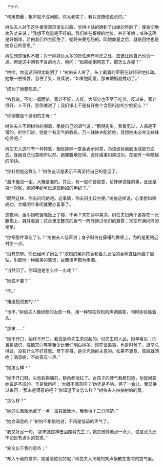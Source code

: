      三十八 

   “何用商量，根本就不成问题。你太老实了，我只是随便说说的。” 

   树伯夫人对于这件事情渐渐发生兴趣，觉得小姑的确到了出嫁的年龄了；便亲切地劝告丈夫说：“我想不商量是不好的。我们处在哥嫂的地位，并非爷娘；或许这确是好姻缘，若由我们作主回绝了，她将来要抱怨的。同她商量之后，就是回绝也是她自己的意思。” 

   树伯想这话也不错；对于妹妹负太多的责任确有可虑之处，应该让她自己也负一点。但是这中间有不妥的地方，他问：“如果她倒同意了，那怎么办呢？” 

   “哈哈，你这话问得太聪明了！”树伯夫人笑了，头上戴着的茉莉花球轻轻地抖动。她抿一抿嘴唇，忍住了笑，继续说，“如果她同意，那末婚姻就成功了。” 

   “成功了她要吃苦。” 

   “依我说，不能一概而论。家计不好，人好，大部分也不至于吃苦。反过来，家计很好，人不好，那倒难说了；我们镇上不是有好些个含怨衔悲的少奶奶么？” 

   “你倒像是个贤明的丈母！” 

   树伯夫人不顾树伯的嘲讽，承接自己的语气说：“那倪先生，我看见过，人品是不错的。听你们说，他是个有志气的教员。万一妹妹许配给他，我想他未必肯让妹妹吃苦吧。” 

   树伯夫人这时有一种预感，相信妹妹一定会表示同意，而语调竟偏到玉成那方面去，连她自己也莫明所以然。她朦胧地觉得，这件婚事如果成功，在她有一种隐秘的愉快。 

   “你料想是这样么？”树伯这话是表示不再坚持自己的意见了。 

   “虽不能说一定，大概是准的。并且，有一层你要留意，给妹妹说媒的事，这还是第一次呢，她的年纪可已是做新娘的年纪了。” 

   “既然这样，你去问问她吧。这事情，你去问比较方便。”树伯这样说，心里想如果成功，大概明年春间就要办喜事了。 

   这夜间，金小姐吃罢晚饭上了楼，不再下来在庭中乘凉。树伯夫妇两个各靠在一张藤榻上，肩并着肩；花台里玉簪花的香气一阵阵拂过他们的鼻管；天空布满闪烁的星星。 

   “你把那件事忘了么？”树伯夫人低声说；身子斜倚在藤榻的靠臂上，为的是更贴近村伯一点。 

   “没有忘呀。你已经问了她么？”浓烈的茉莉花香和着头发油的香味直往他脑子里钻，引起他一种甜美的感觉，故而语声颇为柔媚。 

   “当然问了。你知道是怎么样一出戏？” 

   “她说不要？” 

   “不。” 

   “难道她说要的？” 

   “也不，”树伯夫人像娇憨的女郎一样，用一种轻松软和的声调回答，同时徐徐摇着头。 

   “那末……” 

   “她不开口，始终不开口。我说是蒋先生来说起的。倪先生的人品，她早看见；而且是熟识，性情志向等等至少比我们明白得多。现在谈婚事，也是时候了。迟早总得谈，没有什么不好意思。至于哥哥，是全凭她的主意的。如果不满意，简直就回绝；满意呢，不妨答应一声。” 

   “她怎么样？” 

   “她不开口呀。头低到胸脯前，额角都涨红了。女孩子的脾气我都知道，匆促间要她说是不成的。于是我再问：‘大概不满意吧？’她还是不响。停了一会儿，我又换过来问：‘那末是满意的吧？’你知道下文怎么样？”树伯夫人拍拍树伯的肩。 

   “怎么样？” 

   “她的头微微地点了一点；虽只微微地，我看得十二分清楚。” 

   “她会满意的？”树怕不相信地说，不再是低语的声气了。 

   “我又补足一句，‘那末就这样去回覆蒋先生了。’她又微微地点一点头，说是点头还不如说有点头的意思。” 

   “完全出于我的意外；” 

   “却入于我的意中，她爱着姓倪的呢，”树伯夫人冷峻的笑声飘散在夜凉的空气里。 

